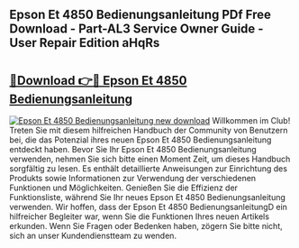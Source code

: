 ## Epson Et 4850 Bedienungsanleitung PDf Free Download - Part-AL3 Service Owner Guide - User Repair Edition aHqRs

# <h2><a href="http://df0she.blite.top/?on=Epson+Et+4850+Bedienungsanleitung">🔗Download 👉🔴 Epson Et 4850 Bedienungsanleitung</a></h2>

[![Epson Et 4850 Bedienungsanleitung new download](https://i.imgur.com/lujVjoI.png)](http://df0she.blite.top/?on=Epson+Et+4850+Bedienungsanleitung)
Willkommen im Club! Treten Sie mit diesem hilfreichen Handbuch der Community von Benutzern bei, die das Potenzial ihres neuen Epson Et 4850 Bedienungsanleitung entdeckt haben. Bevor Sie Ihr Epson Et 4850 Bedienungsanleitung verwenden, nehmen Sie sich bitte einen Moment Zeit, um dieses Handbuch sorgfältig zu lesen. Es enthält detaillierte Anweisungen zur Einrichtung des Produkts sowie Informationen zur Verwendung der verschiedenen Funktionen und Möglichkeiten. Genießen Sie die Effizienz der Funktionsliste, während Sie Ihr neues Epson Et 4850 Bedienungsanleitung verwenden. Wir hoffen, dass der Epson Et 4850 BedienungsanleitungD ein hilfreicher Begleiter war, wenn Sie die Funktionen Ihres neuen Artikels erkunden. Wenn Sie Fragen oder Bedenken haben, zögern Sie bitte nicht, sich an unser Kundendienstteam zu wenden.
